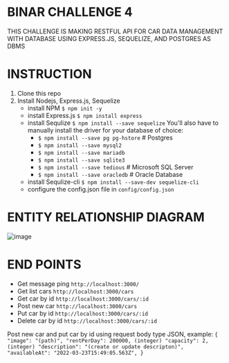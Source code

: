 # BINAR CHALLENGE 4

THIS CHALLENGE IS MAKING RESTFUL API FOR CAR DATA MANAGEMENT WITH DATABASE USING EXPRESS.JS, SEQUELIZE, AND POSTGRES AS DBMS

# INSTRUCTION

1. Clone this repo
2. Install Nodejs, Express.js, Sequelize
   - install NPM `$ npm init -y`
   - install Express.js `$ npm install express`
   - install Sequlize `$ npm install --save sequelize`
     You'll also have to manually install the driver for your database of choice:
     - `$ npm install --save pg pg-hstore` # Postgres
     - `$ npm install --save mysql2`
     - `$ npm install --save mariadb`
     - `$ npm install --save sqlite3`
     - `$ npm install --save tedious` # Microsoft SQL Server
     - `$ npm install --save oracledb` # Oracle Database
   - install Sequlize-cli `$ npm install --save-dev sequelize-cli`
   - configure the config.json file in `config/config.json`
  
# ENTITY RELATIONSHIP DIAGRAM

![image](https://github.com/mulyatma/BINAR/assets/100142273/66e61b10-11ff-4700-acf6-f2706efaf8c0)


# END POINTS

- Get message ping `http://localhost:3000/`
- Get list cars `http://localhost:3000/cars`
- Get car by id `http://localhost:3000/cars/:id`
- Post new car `http://localhost:3000/cars`
- Put car by id `http://localhost:3000/cars/:id`
- Delete car by id `http://localhost:3000/cars/:id`

Post new car and put car by id using request body type JSON, example:
`{
  "image": "(path)",
  "rentPerDay": 200000, (integer)
  "capacity": 2, (integer)
  "description": "(create or update descripton)",
  "availableAt": "2022-03-23T15:49:05.563Z",
}`
